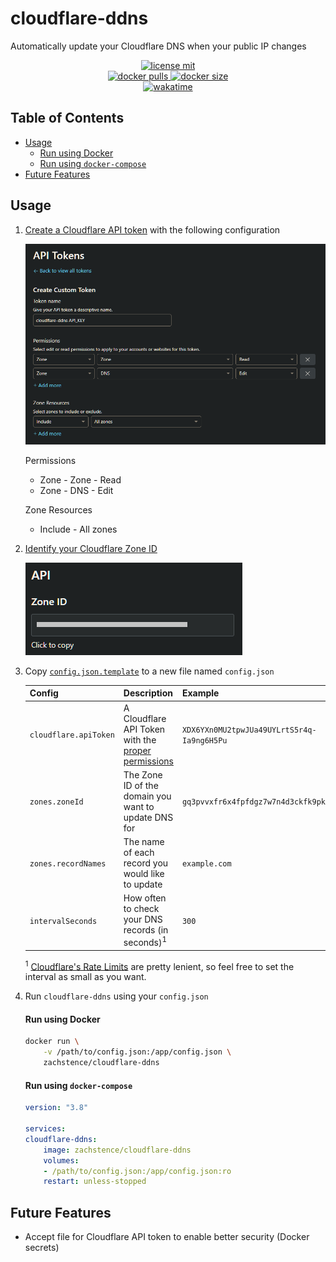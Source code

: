 # cloudflare-ddns
Automatically update your Cloudflare DNS when your public IP changes

<p align="center">
    <a href="https://github.com/zachstence/cloudflare-ddns/blob/main/LICENSE">
        <img alt="license mit" src="https://img.shields.io/github/license/zachstence/cloudflare-ddns?style=for-the-badge" />
    </a>
    <br />
    <a href="https://hub.docker.com/r/zachstence/cloudflare-ddns">
        <img alt="docker pulls" src="https://img.shields.io/docker/pulls/zachstence/cloudflare-ddns?style=for-the-badge" />
        <img alt="docker size" src="https://img.shields.io/docker/image-size/zachstence/cloudflare-ddns?style=for-the-badge" />
    </a>
    <br />
    <a href="#">
        <img alt="wakatime" src="https://wakatime.com/badge/user/2a0a4013-ea89-43b7-99d9-1a215b4c34d0/project/440bac4f-98d5-4762-ac2f-117b0ea4c805.svg?style=for-the-badge" />
    </a>
</p>

## Table of Contents
- [Usage](#usage)
  - [Run using Docker](#run-using-docker)
  - [Run using `docker-compose`](#run-using-docker-compose)
- [Future Features](#future-features)

## Usage
1. [Create a Cloudflare API token](https://developers.cloudflare.com/api/tokens/create/) with the following configuration

    ![docs/permissions.png](docs/permissions.png)

    Permissions
    - Zone - Zone - Read
    - Zone - DNS - Edit

    Zone Resources
    - Include - All zones

2. [Identify your Cloudflare Zone ID](https://developers.cloudflare.com/fundamentals/get-started/basic-tasks/find-account-and-zone-ids/)

    ![docs/zone-id.png](docs/zone-id.png)

3. Copy [`config.json.template`](config.json.template) to a new file named `config.json`

    | Config                  | Description                                                  | Example                                    |
    | ----------------------- | ------------------------------------------------------------ | ------------------------------------------ |
    | `cloudflare.apiToken`   | A Cloudflare API Token with the [proper permissions](#usage) | `XDX6YXn0MU2tpwJUa49UYLrtS5r4q-Ia9ng6H5Pu` |
    | `zones.zoneId`          | The Zone ID of the domain you want to update DNS for         | `gq3pvvxfr6x4fpfdgz7w7n4d3ckfk9pk`         |
    | `zones.recordNames`     | The name of each record you would like to update             | `example.com`                              |
    | `intervalSeconds`       | How often to check your DNS records (in seconds)<sup>1</sup> | `300`                                        |

    <sup>1</sup> [Cloudflare's Rate Limits](https://support.cloudflare.com/hc/en-us/articles/200171456-How-many-API-calls-can-I-make) are pretty lenient, so feel free to set the interval as small as you want.

4. Run `cloudflare-ddns` using your `config.json`

    #### Run using Docker
    ```sh
    docker run \
        -v /path/to/config.json:/app/config.json \
        zachstence/cloudflare-ddns
    ```

    #### Run using `docker-compose`
    ```yaml
    version: "3.8"

    services:
    cloudflare-ddns:
        image: zachstence/cloudflare-ddns
        volumes:
        - /path/to/config.json:/app/config.json:ro
        restart: unless-stopped
    ```

## Future Features
- Accept file for Cloudflare API token to enable better security (Docker secrets)
